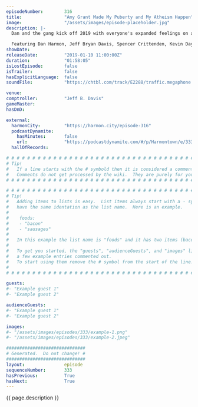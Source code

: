 ```yaml
---
episodeNumber:        316
title:                "Amy Grant Made My Puberty and My Atheism Happen"
image:                "/assets/images/episode-placeholder.jpg"
description: |-
  Dan and the gang kick off 2019 with everyone's expanded feelings on airlines, Dan's engagement, charitable giving and Paul Rudd.

  Featuring Dan Harmon, Jeff Bryan Davis, Spencer Crittenden, Kevin Day and Jesse Camp.
showDate:             
releaseDate:          "2019-01-10 11:00:00Z"
duration:             "01:58:05"
isLostEpisode:        false
isTrailer:            false
hasExplicitLanguage:  false
soundFile:            "https://chtbl.com/track/E2288/traffic.megaphone.fm/STA5970573662.mp3?updated=1596508377"

venue:                
comptroller:          "Jeff B. Davis"
gameMaster:           
hasDnD:               

external:
  harmonCity:         "https://harmon.city/episode-316"
  podcastDynamite:
    hasMinutes:       false
    url:              "https://podcastdynamite.com/#/p/Harmontown/e/333/316"
  hallOfRecords:      

# # # # # # # # # # # # # # # # # # # # # # # # # # # # # # # # # # # # # # # # # # # # #
# Tip!
#   If a line starts with the # symbold then it is considered a comment.
#   Comments do not get processed by the wiki.  They are purely for your information.
# # # # # # # # # # # # # # # # # # # # # # # # # # # # # # # # # # # # # # # # # # # # #

# # # # # # # # # # # # # # # # # # # # # # # # # # # # # # # # # # # # # # # # # # # # #
# Tip!
#   Adding items to lists is easy.  List items always start with a - symbol and have
#   have the same identation as the list name.  Here is an example.
#
#    foods:
#    - "bacon"
#    - "sausages"
#
#   In this example the list name is "foods" and it has two items (bacon, and sausages).
#
#   To get you started, the "guests", "audienceGuests", and "images" lists below have
#   a few example entries commented out.
#   To start using them remove the # symbol from the start of the line.
#
# # # # # # # # # # # # # # # # # # # # # # # # # # # # # # # # # # # # # # # # # # # # #

guests:
#- "Example guest 1"
#- "Example guest 2"

audienceGuests:
#- "Example guest 1"
#- "Example guest 2"

images:
#- "/assets/images/episodes/333/example-1.png"
#- "/assets/images/episodes/333/example-2.jpeg"

##############################
# Generated.  Do not change! #
##############################
layout:               episode
sequenceNumber:       333
hasPrevious:          True
hasNext:              True
---
```


<!-- The episode description will be rendered here -->
{{ page.description }}

<!-- Add your content BELOW here -->
<!-- vvvvvvvvvvvvvvvvvvvvvvvvvvv -->




<!-- ^^^^^^^^^^^^^^^^^^^^^^^^^^^ -->
<!-- Add your content ABOVE here -->

<!-- The episode gallery will be rendered here -->